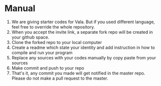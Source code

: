 # Manual
1. We are giving starter codes for Vala. But if you used different language, feel free to override the whole repository.
2. When you accept the invite link, a separate fork repo will be created in your github space. 
3. Clone the forked repo to your local computer
4. Create a readme which state your identity and add instruction in how to compile and run your program
5. Replace any sources with your codes manually by copy paste from your sources
6. Make commit and push to your repo
7. That's it, any commit you made will get notified in the master repo. Please do not make a pull request to the master. 
